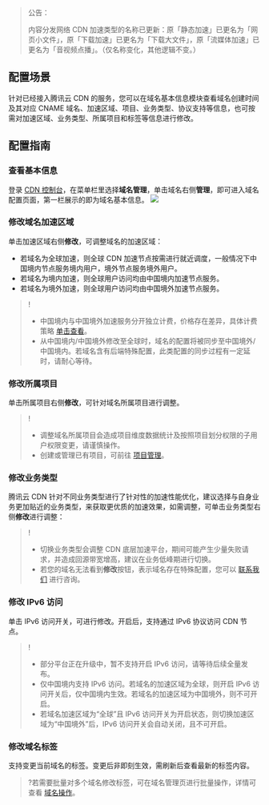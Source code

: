 <blockquote class="d-mod-alarm">
<div class="d-mod-title d-alarm-title">
<i class="d-icon-alarm"></i>公告：
</div>
<p>内容分发网络 CDN 加速类型的名称已更新：原「静态加速」已更名为「网页小文件」，原「下载加速」已更名为「下载大文件」，原「流媒体加速」已更名为「音视频点播」。（仅名称变化，其他逻辑不变。）</p>
</blockquote>

## 配置场景

针对已经接入腾讯云 CDN 的服务，您可以在域名基本信息模块查看域名创建时间及其对应 CNAME 域名、加速区域、项目、业务类型、协议支持等信息，也可按需对加速区域、业务类型、所属项目和标签等信息进行修改。

## 配置指南

### 查看基本信息

登录 [CDN 控制台](https://console.cloud.tencent.com/cdn)，在菜单栏里选择**域名管理**，单击域名右侧**管理**，即可进入域名配置页面，第一栏展示的即为域名基本信息。
![](https://qcloudimg.tencent-cloud.cn/raw/7e04e33cc9e395dc2c9ec5d3e585dbd2.png)

###  修改域名加速区域

单击加速区域右侧**修改**，可调整域名的加速区域：
- 若域名为全球加速，则全球 CDN 加速节点按需进行就近调度，一般情况下中国境内节点服务境内用户，境外节点服务境外用户。
- 若域名为境内加速，则全球用户访问均由中国境内加速节点服务。
- 若域名为境外加速，则全球用户访问均由中国境外加速节点服务。



> ! 
> - 中国境内与中国境外加速服务分开独立计费，价格存在差异，具体计费策略 [单击查看](https://cloud.tencent.com/document/product/228/2949)。
> - 从中国境内/中国境外修改至全球时，域名的配置将被同步至中国境外/中国境内。若域名含有后端特殊配置，此类配置的同步过程有一定延时，请耐心等待。


### 修改所属项目

单击所属项目右侧**修改**，可针对域名所属项目进行调整。


> !
> - 调整域名所属项目会造成项目维度数据统计及按照项目划分权限的子用户权限变更，请谨慎操作。
> - 创建或管理已有项目，可前往 [项目管理](https://console.cloud.tencent.com/project)。






### 修改业务类型

腾讯云 CDN 针对不同业务类型进行了针对性的加速性能优化，建议选择与自身业务更加贴近的业务类型，来获取更优质的加速效果，如需调整，可单击业务类型右侧**修改**进行调整：


> !
> - 切换业务类型会调整 CDN 底层加速平台，期间可能产生少量失败请求，并造成回源带宽增高，建议在业务低峰期进行切换。
> - 若您的域名无法看到**修改**按钮，表示域名存在特殊配置，您可以 [联系我们](https://cloud.tencent.com/act/event/connect-service) 进行咨询。

### 修改 IPv6 访问
单击 IPv6 访问开关，可进行修改。开启后，支持通过 IPv6 协议访问 CDN 节点。

>! 
>- 部分平台正在升级中，暂不支持开启 IPv6 访问，请等待后续全量发布。
>- 仅中国境内支持 IPv6 访问。若域名的加速区域为全球，则开启 IPv6 访问开关后，仅中国境内生效。若域名的加速区域为中国境外，则不可开启。
>- 若域名加速区域为“全球”且 IPv6 访问开关为开启状态，则切换加速区域为“中国境外”后，IPv6 访问开关会自动关闭，且不可开启。


### 修改域名标签
支持变更当前域名的标签。变更后非即刻生效，需刷新后查看最新的标签内容。
>?若需要批量对多个域名修改标签，可在域名管理页进行批量操作，详情可查看 [域名操作](https://cloud.tencent.com/document/product/228/41241)。 
